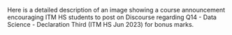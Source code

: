 Here is a detailed description of an image showing a course announcement encouraging ITM HS students to post on Discourse regarding Q14 - Data Science - Declaration Third (ITM HS Jun 2023) for bonus marks.